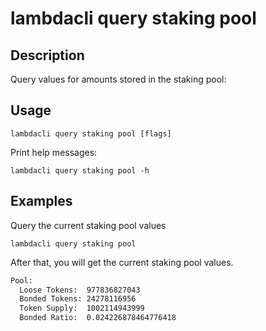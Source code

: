 # lambdacli query staking pool 

## Description

Query values for amounts stored in the staking pool:

## Usage

```
lambdacli query staking pool [flags]
```
Print help messages:
```
lambdacli query staking pool -h
```

## Examples

Query the current staking pool values
```
lambdacli query staking pool 
```

After that, you will get the current staking pool values.

```txt
Pool:
  Loose Tokens:  977836827043
  Bonded Tokens: 24278116956
  Token Supply:  1002114943999
  Bonded Ratio:  0.024226878464776418
```

